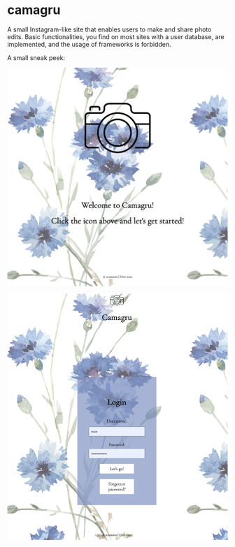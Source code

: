 # camagru

A small Instagram-like site that enables users to make and share photo edits. Basic functionalities, you find on most sites with a user database, are implemented, and the usage of frameworks is forbidden.


A small sneak peek:

![This is an image](https://github.com/acamaras0/camagru/blob/main/screenshots/1.png)


![This is an image](https://github.com/acamaras0/camagru/blob/main/screenshots/2.png)

